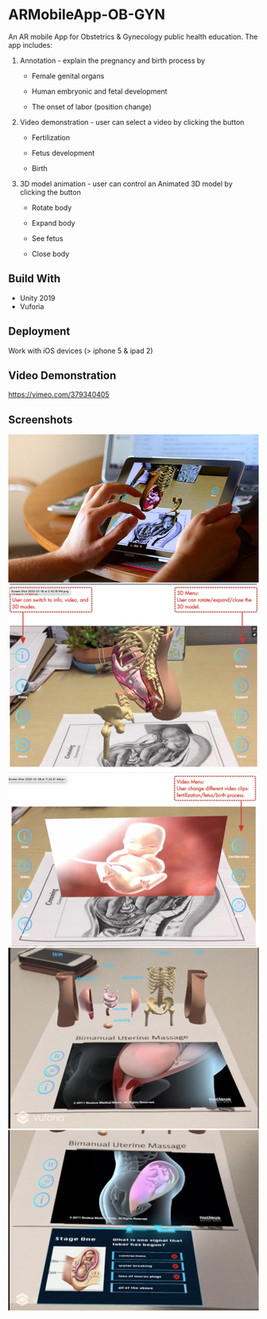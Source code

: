 # ARMobileApp-OB-GYN
An AR mobile App for Obstetrics & Gynecology public health education. The app includes: 

1. Annotation - explain the pregnancy and birth process by

   * Female genital organs 

   * Human embryonic and fetal development

   * The onset of labor (position change)

2. Video demonstration - user can select a video by clicking the button

   * Fertilization

   * Fetus development

   * Birth 

3. 3D model animation - user can control an Animated 3D model  by clicking the button

   * Rotate body

   * Expand body

   * See fetus

   * Close body

## Build With
* Unity 2019
* Vuforia
## Deployment
Work with iOS devices (> iphone 5 & ipad 2)
## Video Demonstration
https://vimeo.com/379340405
## Screenshots
![alt text](https://github.com/karima931212/ARMobileApp-OB-GYN/blob/master/Screenshots/ce51ab_36f43421e84d4c8bac0ec21f6962ebb0_mv2.jpg?raw=true)
![alt text](https://github.com/karima931212/ARMobileApp-OB-GYN/blob/master/Screenshots/Screen%20Shot%202020-05-16%20at%202.26.33%20PM.png?raw=true)
![alt text](https://github.com/karima931212/ARMobileApp-OB-GYN/blob/master/Screenshots/Screen%20Shot%202020-05-16%20at%202.26.47%20PM.png?raw=true)
![alt text](https://github.com/karima931212/ARMobileApp-OB-GYN/blob/master/Screenshots/ce51ab_ca679b8b3b77480fbaa7d268ed0554d4_mv2.png?raw=true)
![alt text](https://github.com/karima931212/ARMobileApp-OB-GYN/blob/master/Screenshots/ce51ab_fcf431973af946029603b785fec464a0_mv2.png?raw=true)
